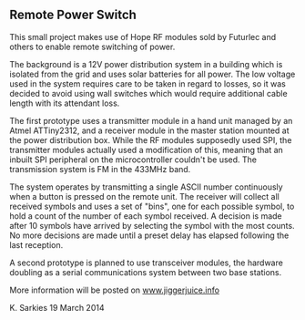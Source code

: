 Remote Power Switch
-------------------

This small project makes use of Hope RF modules sold by Futurlec and others
to enable remote switching of power.

The background is a 12V power distribution system in a building which is
isolated from the grid and uses solar batteries for all power. The low voltage
used in the system requires care to be taken in regard to losses, so it was
decided to avoid using wall switches which would require additional cable length
with its attendant loss.

The first prototype uses a transmitter module in a hand unit managed by an Atmel
ATTiny2312, and a receiver module in the master station mounted at the power
distribution box. While the RF modules supposedly used SPI, the transmitter
modules actually used a modification of this, meaning that an inbuilt SPI
peripheral on the microcontroller couldn't be used. The transmission system is
FM in the 433MHz band.

The system operates by transmitting a single ASCII number continuously when a
button is pressed on the remote unit. The receiver will collect all received
symbols and uses a set of "bins", one for each possible symbol, to hold a
count of the number of each symbol received. A decision is made after 10 symbols
have arrived by selecting the symbol with the most counts. No more decisions are
made until a preset delay has elapsed following the last reception.

A second prototype is planned to use transceiver modules, the hardware doubling
as a serial communications system between two base stations.

More information will be posted on www.jiggerjuice.info

K. Sarkies
19 March 2014

